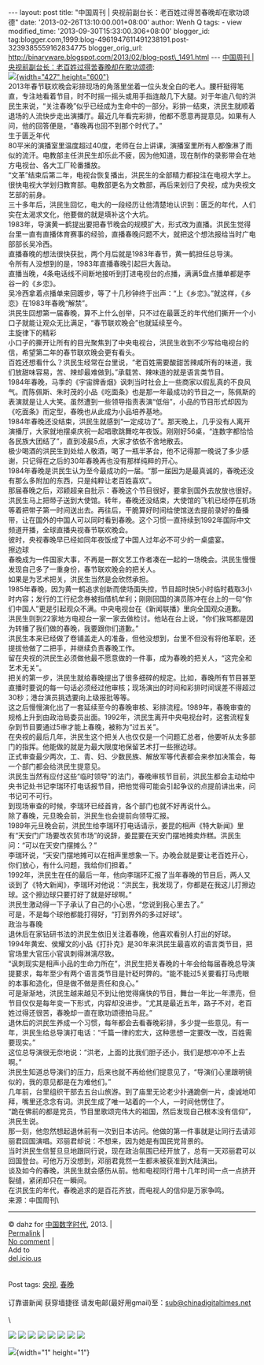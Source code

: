 --- layout: post title: "中国周刊 |
央视前副台长：老百姓过得苦春晚却在歌功颂德" date:
'2013-02-26T13:10:00.001+08:00' author: Wenh Q tags: - view
modified\_time: '2013-09-30T15:33:00.306+08:00' blogger\_id:
tag:blogger.com,1999:blog-4961947611491238191.post-3239385559162834775
blogger\_orig\_url:
http://binaryware.blogspot.com/2013/02/blog-post\_1491.html ---
[中国周刊 |
央视前副台长：老百姓过得苦春晚却在歌功颂德](http://feedproxy.google.com/~r/chinagfwblog/~3/vcHgateqrEU/):\
[![](https://meilizhongguo.biz/chinese/files/2013/02/U6795P1T1D26345999F21DT20130225103900.jpg){width="427"
height="600"}](https://meilizhongguo.biz/chinese/2013/02/%e5%a4%ae%e8%a7%86%e5%89%8d%e5%89%af%e5%8f%b0%e9%95%bf%ef%bc%9a%e8%80%81%e7%99%be%e5%a7%93%e8%bf%87%e5%be%97%e8%8b%a6%e6%98%a5%e6%99%9a%e5%8d%b4%e5%9c%a8%e6%ad%8c%e5%8a%9f%e9%a2%82%e5%be%b7/u6795p1t1d26345999f21dt20130225103900/)\
2013年春节联欢晚会彩排现场的角落里坐着一位头发全白的老人。腰杆挺得笔直，专注地看着节目，时不时摇一摇头或用手指连敲几下大腿。对于年逾八旬的洪民生来说，“关注春晚”似乎已经成为生命中的一部分。彩排一结束，洪民生就顺着退场的人流快步走出演播厅。最近几年看完彩排，他都不愿意再提意见。如果有人问，他的回答便是，“春晚再也回不到那个时代了。”\
生于匮乏年代\
80平米的演播室里温度超过40度，老师在台上讲课，演播室里所有人都像淋了雨似的流汗。电教部主任洪民生却乐此不疲，因为他知道，现在制作的录影带会在地方电视台、各大工厂轮番播放。\
“文革”结束后第二年，电视台恢复播出，洪民生的全部精力都投注在电视大学上。很快电视大学划归教育部。电教部更名为文教部，再后来划归了央视，成为央视文艺部的前身。\
三十多年后，洪民生回忆，电大的一段经历让他清楚地认识到：匮乏的年代，人们实在太渴求文化，他要做的就是填补这个大坑。\
1983年，导演黄一鹤提出要把春节晚会的规模扩大，形式改为直播。洪民生觉得台里一直有直播体育赛事的经验，直播春晚问题不大，就把这个想法报给当时广电部部长吴冷西。\
直播春晚的想法很快获批，两个月后就是1983年春节，黄一鹤担任总导演。\
令所有人没想到的是，1983年直播春晚引起巨大轰动。\
直播当晚，4条电话线不间断地接听到打进电视台的点播，满满5盘点播单都是李谷一的《乡恋》。\
吴冷西拿着点播单来回踱步，等了十几秒钟终于出声：“上《乡恋》。”就这样，《乡恋》在1983年春晚“解禁”。\
洪民生回想第一届春晚，算不上什么创举，只不过在最匮乏的年代他们撕开一个小口子就能让观众无比满足，“春节联欢晚会”也就延续至今。\
主旋律下的精彩\
小口子的撕开让所有的目光聚焦到了中央电视台，洪民生收到不少写给电视台的信，希望第二年的春节联欢晚会更有看头。\
百姓还想看什么？洪民生经常在台里说，“老百姓需要酸甜苦辣咸所有的味道，我们放甜味容易，苦、辣却最难做到。”承载苦、辣味道的就是语言类节目。\
1984年春晚，马季的《宇宙牌香烟》讽刺当时社会上一些商家以假乱真的不良风气。而陈佩斯、朱时茂的小品《吃面条》也是那一年最成功的节目之一，陈佩斯的表演就是让人大笑。虽然遭到一些领导指责表演“低俗”，小品的节目形式却因为《吃面条》而定型，春晚也从此成为小品培养基地。\
1984年春晚还没结束，洪民生就感到“一定成功了”。那天晚上，几乎没有人离开演播厅，大家就地摆桌庆祝一起唱歌跳舞吃年夜饭。刚刚好56桌，“连数字都恰恰各民族大团结了”，直到凌晨5点，大家才依依不舍地散去。\
极少喝酒的洪民生到处给人敬酒，喝了一瓶半茅台，他不记得那一晚说了多少感谢，只记得在之后的30年春晚再也没有那样纯粹的开心。\
1984年春晚是洪民生认为至今最成功的一届。“那一届因为是最真诚的，春晚还没有那么多附加的东西，只是纯粹让老百姓喜欢”。\
那届春晚之后，邓颖超亲自批示：春晚这个节目很好，要拿到国外去放放也很好。洪民生马上把带子送到大使馆。转年，春晚还没结束，大使馆的飞机已经停在机场等着把带子第一时间送出去。再往后，干脆算好时间给使馆送去提前录好的备播带，让在国外的中国人可以同时看到春晚。这个习惯一直持续到1992年国际中文频道开播，全球直播央视春节联欢晚会。\
彼时，央视春晚早已经如同年夜饭成了中国人过年必不可少的一桌盛宴。\
擦边球\
春晚成为一件国家大事，不再是一群文艺工作者凑在一起的一场晚会。洪民生慢慢发现自己多了一重身份，春节联欢晚会的把关人。\
如果是为艺术把关，洪民生当然是会欣然承担。\
1985年春晚，因为黄一鹤追求创新而使场面失控，节目超时快5小时临时截取3小时内容；发行的工行纪念券被指借机牟利；刚刚回国的演员陈冲在台上的一句“你们中国人”更是引起观众不满。中央电视台在《新闻联播》里向全国观众道歉。\
洪民生则到22家地方电视台一家一家去做检讨。他站在台上说，“你们挨骂都是因为转播了我们做的春晚，我要跟你们道歉。”\
洪民生本来已经做了卷铺盖走人的准备，但他没想到，台里不但没有将他革职，还提拔他做了二把手，并继续负责春晚工作。\
留在央视的洪民生必须做他最不愿意做的一件事，成为春晚的把关人，“这完全和艺术无关”。\
把关的第一步，洪民生就给春晚提出了很多细碎的规定。比如，春晚所有节目甚至直播时要说的每一句话必须经过他审核；现场演出的时间和彩排时间误差不得超过30秒；港台演员挑选要向上级报批等等。\
这之后慢慢演化出了一套延续至今的春晚审核、彩排流程。1989年，春晚审查的规格上升到由政治局委员出面。1992年，洪民生离开中央电视台时，这套流程复杂到节目要通过5审才能上春晚，被称为“过五关”。\
在央视的最后几年，洪民生这个把关人也仅仅是一个问题汇总者，他要听从太多部门的指挥。他能做的就是为最大限度地保留艺术打一些擦边球。\
正式审查最少两次，工、青、妇、少数民族、解放军等代表都会来参加决策会，每一个部门都会给洪民生提意见。\
洪民生当然有应付这些“临时领导”的法门，春晚审核节目前，洪民生都会主动给中央书记处书记李瑞环打电话报节目，把他觉得可能会引起争议的点提前讲出来，问书记可不可行。\
到现场审查的时候，李瑞环已经首肯，各个部门也就不好再说什么。\
除了春晚，元旦晚会前，洪民生也会提前向领导汇报。\
1989年元旦晚会前，洪民生给李瑞环打电话请示，姜昆的相声《特大新闻》里有“天安门广场要改农贸市场”的说辞，姜昆要在天安门摆地摊卖炸糕。洪民生问：“可以在天安门摆摊么？”\
李瑞环说，“天安门摆地摊可以在相声里想象一下。办晚会就是要让老百姓开心，你们放心，有什么问题，我给你们担着。”\
1992年，洪民生在任的最后一年，他向李瑞环汇报了当年春晚的节目后，两人又谈到了《特大新闻》，李瑞环对他说：“洪民生，我发现了，你都是在我这儿打擦边球。这个擦边球只要打好了就是好球啊。”\
洪民生激动得一下子承认了自己的小心思，“您说到我心里去了。”\
可是，不是每个球他都能打得好，“打到界外的多过好球”。\
政治与春晚\
退休后在家钻研书法的洪民生依旧关注着春晚，他喜欢看别人打出的好球。\
1994年黄宏、侯耀文的小品《打扑克》是30年来洪民生最喜欢的语言类节目，把官场里大官压小官讽刺得淋漓尽致。\
“讽刺现实是相声小品的生命力所在”，洪民生把关春晚的十年会给每届春晚总导演提要求，每年至少有两个语言类节目是针砭时弊的。“能不能过5关要看打马虎眼的本事和造化，但是做不做是责任和良心。”\
可是渐渐地，洪民生越来越见不到让他觉得痛快的节目，舞台一年比一年漂亮，但节目仅仅是每年变一下形式，内容却没进步。“尤其是最近五年，路子不对，老百姓过得还很苦，春晚却一直在歌功颂德拍马屁。”\
退休后的洪民生养成一个习惯，每年都会去看春晚彩排，多少提一些意见。有一年，洪民生给总导演打电话：“千篇一律的宏大，这种思想一定要改一改，百姓需要现实。”\
这位总导演很无奈地说：“洪老，上面的比我们胆子还小，我们是想冲冲不上去啊。”\
洪民生知道总导演们的压力，后来也就不再给他们提意见了，“导演们心里跟明镜似的，我的意见都是在为难他们。”\
几年前，台里组织干部去五台山旅游。到了庙里无论老少扑通跪倒一片，虔诚地叩拜，嘴里还念念有词。洪民生成了唯一站着的一个人，一时间他愣住了。\
“跪在佛前的都是党员，节目里歌颂完伟大的祖国，然后发现自己根本没有信仰”，洪民生说。\
那一刻，他忽然想起退休前有一次到日本访问。他做的第一件事就是让同行去请邓丽君回国演唱。邓丽君却说：不想来，因为她是有国民党背景的。\
当时洪民生信誓旦旦地跟同行说，现在政治氛围已经开放了，总有一天邓丽君可以回国登台。可他万万没想到，邓丽君竟然一生都未被获准到大陆演出。\
谈及如今的春晚，洪民生就会感伤从前。他和电视同行用十几年时间一点一点挤开裂缝，紧闭却只在一瞬间。\
在洪民生的年代，春晚追求的是百花齐放，而电视人的信仰是万家争鸣。\
来源：中国周刊\

------------------------------------------------------------------------

© dahz for [中国数字时代](https://meilizhongguo.biz/chinese), 2013. |\
[Permalink](https://meilizhongguo.biz/chinese/2013/02/%e5%a4%ae%e8%a7%86%e5%89%8d%e5%89%af%e5%8f%b0%e9%95%bf%ef%bc%9a%e8%80%81%e7%99%be%e5%a7%93%e8%bf%87%e5%be%97%e8%8b%a6%e6%98%a5%e6%99%9a%e5%8d%b4%e5%9c%a8%e6%ad%8c%e5%8a%9f%e9%a2%82%e5%be%b7/)
|\
[No
comment](https://meilizhongguo.biz/chinese/2013/02/%e5%a4%ae%e8%a7%86%e5%89%8d%e5%89%af%e5%8f%b0%e9%95%bf%ef%bc%9a%e8%80%81%e7%99%be%e5%a7%93%e8%bf%87%e5%be%97%e8%8b%a6%e6%98%a5%e6%99%9a%e5%8d%b4%e5%9c%a8%e6%ad%8c%e5%8a%9f%e9%a2%82%e5%be%b7/#comments)
|\
Add to\
[del.icio.us](http://del.icio.us/post?url=https://meilizhongguo.biz/chinese/2013/02/%e5%a4%ae%e8%a7%86%e5%89%8d%e5%89%af%e5%8f%b0%e9%95%bf%ef%bc%9a%e8%80%81%e7%99%be%e5%a7%93%e8%bf%87%e5%be%97%e8%8b%a6%e6%98%a5%e6%99%9a%e5%8d%b4%e5%9c%a8%e6%ad%8c%e5%8a%9f%e9%a2%82%e5%be%b7/&title=%E4%B8%AD%E5%9B%BD%E5%91%A8%E5%88%8A%20%7C%20%E5%A4%AE%E8%A7%86%E5%89%8D%E5%89%AF%E5%8F%B0%E9%95%BF%EF%BC%9A%E8%80%81%E7%99%BE%E5%A7%93%E8%BF%87%E5%BE%97%E8%8B%A6%E6%98%A5%E6%99%9A%E5%8D%B4%E5%9C%A8%E6%AD%8C%E5%8A%9F%E9%A2%82%E5%BE%B7)\
\
\
Post tags:
[央视](https://meilizhongguo.biz/chinese/tag/%e5%a4%ae%e8%a7%86/?category=10466),
[春晚](https://meilizhongguo.biz/chinese/tag/%e6%98%a5%e6%99%9a/?category=10466)\
\
订靠谱新闻 获穿墙捷径
请发电邮(最好用gmail)至：sub@chinadigitaltimes.net\
\
\
<div>

[![](http://feeds.feedburner.com/~ff/chinagfwblog?d=yIl2AUoC8zA)](http://feeds.feedburner.com/~ff/chinagfwblog?a=vcHgateqrEU:5ZLJyJamOF4:yIl2AUoC8zA)
[![](http://feeds.feedburner.com/~ff/chinagfwblog?i=vcHgateqrEU:5ZLJyJamOF4:-BTjWOF_DHI)](http://feeds.feedburner.com/~ff/chinagfwblog?a=vcHgateqrEU:5ZLJyJamOF4:-BTjWOF_DHI)
[![](http://feeds.feedburner.com/~ff/chinagfwblog?i=vcHgateqrEU:5ZLJyJamOF4:F7zBnMyn0Lo)](http://feeds.feedburner.com/~ff/chinagfwblog?a=vcHgateqrEU:5ZLJyJamOF4:F7zBnMyn0Lo)
[![](http://feeds.feedburner.com/~ff/chinagfwblog?i=vcHgateqrEU:5ZLJyJamOF4:V_sGLiPBpWU)](http://feeds.feedburner.com/~ff/chinagfwblog?a=vcHgateqrEU:5ZLJyJamOF4:V_sGLiPBpWU)
[![](http://feeds.feedburner.com/~ff/chinagfwblog?d=qj6IDK7rITs)](http://feeds.feedburner.com/~ff/chinagfwblog?a=vcHgateqrEU:5ZLJyJamOF4:qj6IDK7rITs)
[![](http://feeds.feedburner.com/~ff/chinagfwblog?d=l6gmwiTKsz0)](http://feeds.feedburner.com/~ff/chinagfwblog?a=vcHgateqrEU:5ZLJyJamOF4:l6gmwiTKsz0)
[![](http://feeds.feedburner.com/~ff/chinagfwblog?i=vcHgateqrEU:5ZLJyJamOF4:gIN9vFwOqvQ)](http://feeds.feedburner.com/~ff/chinagfwblog?a=vcHgateqrEU:5ZLJyJamOF4:gIN9vFwOqvQ)
[![](http://feeds.feedburner.com/~ff/chinagfwblog?d=TzevzKxY174)](http://feeds.feedburner.com/~ff/chinagfwblog?a=vcHgateqrEU:5ZLJyJamOF4:TzevzKxY174)

</div>

![](http://feeds.feedburner.com/~r/chinagfwblog/~4/vcHgateqrEU){width="1"
height="1"}
